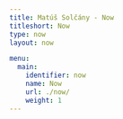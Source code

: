 ```yaml
---
title: Matúš Solčány - Now
titleshort: Now
type: now
layout: now

menu:
  main:
    identifier: now
    name: Now
    url: ./now/
    weight: 1
---
```

 


